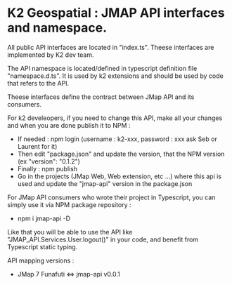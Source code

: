 # K2 Geospatial : JMAP API interfaces and namespace.

All public API interfaces are located in "index.ts". Theese interfaces are implemented by K2 dev team.

The API namespace is located/defined in typescript definition file "namespace.d.ts". It is used by k2 extensions and should be used by code that refers to the API.

Theese interfaces define the contract between JMap API and its consumers.

For k2 develeopers, if you need to change this API, make all your changes and when you are done publish it to NPM :

  - If needed : npm login (username : k2-xxx, password : xxx ask Seb or Laurent for it)
  - Then edit "package.json" and update the version, that the NPM version (ex "version": "0.1.2")
  - Finally : npm publish
  - Go in the projects (JMap Web, Web extension, etc ...) where this api is used and update the "jmap-api" version in the package.json

For JMap API consumers who wrote their project in Typescript, you can simply use it via NPM package repository : 

  - npm i jmap-api -D

Like that you will be able to use the API like "JMAP_API.Services.User.logout()" in your code, and benefit from Typescript static typing.

API mapping versions :

  - JMap 7 Funafuti <=> jmap-api v0.0.1
